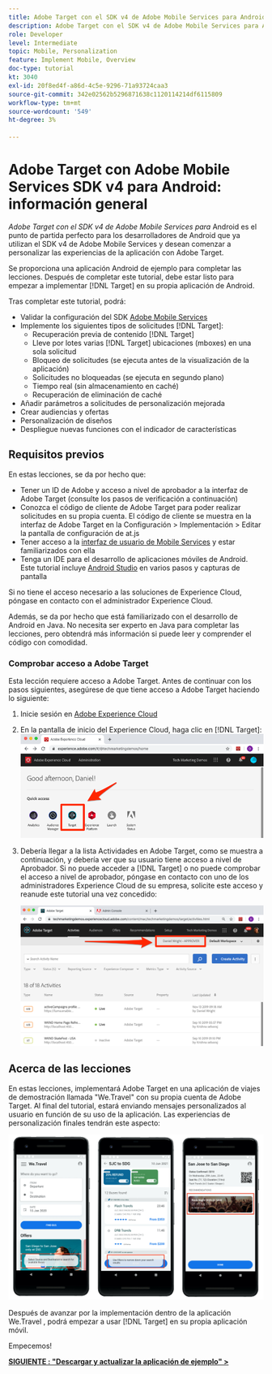 ```yaml
---
title: Adobe Target con el SDK v4 de Adobe Mobile Services para Android
description: Adobe Target con el SDK v4 de Adobe Mobile Services para Android es el punto de partida perfecto para los desarrolladores de Android que ya utilizan el SDK v4 de Adobe Mobile Services y desean comenzar a personalizar las experiencias de la aplicación con Adobe Target.
role: Developer
level: Intermediate
topic: Mobile, Personalization
feature: Implement Mobile, Overview
doc-type: tutorial
kt: 3040
exl-id: 20f8ed4f-a86d-4c5e-9296-71a93724caa3
source-git-commit: 342e02562b5296871638c1120114214df6115809
workflow-type: tm+mt
source-wordcount: '549'
ht-degree: 3%

---
```


# Adobe Target con Adobe Mobile Services SDK v4 para Android: información general

_Adobe Target con el SDK v4 de Adobe Mobile Services para_ Android es el punto de partida perfecto para los desarrolladores de Android que ya utilizan el SDK v4 de Adobe Mobile Services y desean comenzar a personalizar las experiencias de la aplicación con Adobe Target.

Se proporciona una aplicación Android de ejemplo para completar las lecciones. Después de completar este tutorial, debe estar listo para empezar a implementar [!DNL Target] en su propia aplicación de Android.

Tras completar este tutorial, podrá:

* Validar la configuración del SDK [Adobe Mobile Services](https://experienceleague.adobe.com/docs/mobile-services/android/getting-started-android/requirements.html?lang=en)
* Implemente los siguientes tipos de solicitudes [!DNL Target]:
   * Recuperación previa de contenido [!DNL Target]
   * Lleve por lotes varias [!DNL Target] ubicaciones (mboxes) en una sola solicitud
   * Bloqueo de solicitudes (se ejecuta antes de la visualización de la aplicación)
   * Solicitudes no bloqueadas (se ejecuta en segundo plano)
   * Tiempo real (sin almacenamiento en caché)
   * Recuperación de eliminación de caché
* Añadir parámetros a solicitudes de personalización mejorada
* Crear audiencias y ofertas
* Personalización de diseños
* Despliegue nuevas funciones con el indicador de características

## Requisitos previos  

En estas lecciones, se da por hecho que:

* Tener un ID de Adobe y acceso a nivel de aprobador a la interfaz de Adobe Target (consulte los pasos de verificación a continuación)
* Conozca el código de cliente de Adobe Target para poder realizar solicitudes en su propia cuenta. El código de cliente se muestra en la interfaz de Adobe Target en la   Configuración > Implementación > Editar la pantalla de configuración de at.js
* Tener acceso a la [interfaz de usuario de Mobile Services](https://mobilemarketing.adobe.com/) y estar familiarizados con ella
* Tenga un IDE para el desarrollo de aplicaciones móviles de Android. Este tutorial incluye [Android Studio](https://developer.android.com/studio/install) en varios pasos y capturas de pantalla

Si no tiene el acceso necesario a las soluciones de Experience Cloud, póngase en contacto con el administrador Experience Cloud.

Además, se da por hecho que está familiarizado con el desarrollo de Android en Java. No necesita ser experto en Java para completar las lecciones, pero obtendrá más información si puede leer y comprender el código con comodidad.

### Comprobar acceso a Adobe Target

Esta lección requiere acceso a Adobe Target. Antes de continuar con los pasos siguientes, asegúrese de que tiene acceso a Adobe Target haciendo lo siguiente:

1. Inicie sesión en [Adobe Experience Cloud](https://experience.adobe.com/)
1. En la pantalla de inicio del Experience Cloud, haga clic en [!DNL Target]:
   ![Pantalla principal del Experience Cloud](assets/aec_homeScreen_clickTarget.png)
1. Debería llegar a la lista Actividades en Adobe Target, como se muestra a continuación, y debería ver que su usuario tiene acceso a nivel de Aprobador. Si no puede acceder a [!DNL Target] o no puede comprobar el acceso a nivel de aprobador, póngase en contacto con uno de los administradores Experience Cloud de su empresa, solicite este acceso y reanude este tutorial una vez concedido:

   ![IU de Adobe](assets/targetUI_approver.png)

## Acerca de las lecciones

En estas lecciones, implementará Adobe Target en una aplicación de viajes de demostración llamada &quot;We.Travel&quot; con su propia cuenta de Adobe Target. Al final del tutorial, estará enviando mensajes personalizados al usuario en función de su uso de la aplicación. Las experiencias de personalización finales tendrán este aspecto:

![Final de la aplicación We.Travel](assets/overview_final_result.jpg)

Después de avanzar por la implementación dentro de la aplicación We.Travel , podrá empezar a usar [!DNL Target] en su propia aplicación móvil.

Empecemos!

**[SIGUIENTE : &quot;Descargar y actualizar la aplicación de ejemplo&quot; >](download-and-update-the-sample-app.md)**
